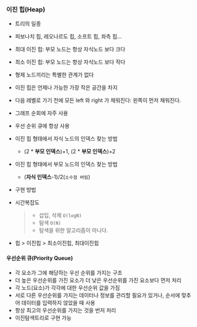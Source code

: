 ### 이진 힙(Heap)

- 트리의 일종
- 피보나치 힙, 레오나르도 힙, 소프트 힙, 좌측 힙...
- 최대 이진 힙: 부모 노드는 항상 자식노드 보다 크다
- 최소 이진 힙: 부모 노드는 항상 자식노드 보다 작다
- 형제 노드끼리는 특별한 관계가 없다
- 이진 힙은 언제나 가능한 가장 작은 공간을 차지
- 다음 레벨로 가기 전에 모든 left 와 right 가 채워진다: 왼쪽이 먼저 채워진다.
- 그래프 순회에 자주 사용
- 우선 순위 큐에 항상 사용
- 이진 힙 형태에서 자식 노드의 인덱스 찾는 방법

  - (2 \* **부모 인덱스**)+1, (2 \* **부모 인덱스**)+2

- 이진 힙 형태에서 부모 노드의 인덱스 찾는 방법

  - (**자식 인덱스**-1)/2(`소수점 버림`)

- 구현 방법

- 시간복잡도

  > - 삽입, 삭제 `O(logN)`
  > - 탐색 `O(N)`
  > - 탐색을 위한 알고리즘이 아니다.

- 힙 > 이진힙 > 최소이진힙, 최대이진힙

#### 우선순위 큐(Priority Queue)

- 각 요소가 그에 해당하는 우선 순위를 가지는 구조
- 더 높은 우선순위를 가진 요소가 더 낮은 우선순위를 가진 요소보다 먼저 처리
- 각 노드(요소)가 각각에 대한 우선순위 값을 가짐
- 서로 다른 우선순위를 가지는 데이터나 정보를 관리할 필요가 있거나, 순서에 맞추어 데이터를 입력하지 않았을 때 사용
- 항상 최고의 우선순위를 가지는 것을 번저 처리
- 이진탐색트리로 구현 가능
